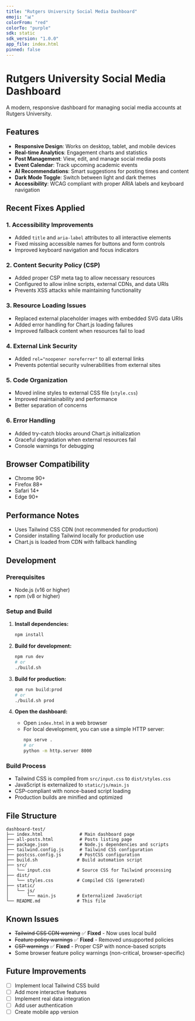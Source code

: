 ```yaml
---
title: "Rutgers University Social Media Dashboard"
emoji: "📊"
colorFrom: "red"
colorTo: "purple"
sdk: static
sdk_version: "1.0.0"
app_file: index.html
pinned: false
---
```


# Rutgers University Social Media Dashboard

A modern, responsive dashboard for managing social media accounts at Rutgers University.

## Features

- **Responsive Design**: Works on desktop, tablet, and mobile devices
- **Real-time Analytics**: Engagement charts and statistics
- **Post Management**: View, edit, and manage social media posts
- **Event Calendar**: Track upcoming academic events
- **AI Recommendations**: Smart suggestions for posting times and content
- **Dark Mode Toggle**: Switch between light and dark themes
- **Accessibility**: WCAG compliant with proper ARIA labels and keyboard navigation

## Recent Fixes Applied

### 1. Accessibility Improvements
- Added `title` and `aria-label` attributes to all interactive elements
- Fixed missing accessible names for buttons and form controls
- Improved keyboard navigation and focus indicators

### 2. Content Security Policy (CSP)
- Added proper CSP meta tag to allow necessary resources
- Configured to allow inline scripts, external CDNs, and data URIs
- Prevents XSS attacks while maintaining functionality

### 3. Resource Loading Issues
- Replaced external placeholder images with embedded SVG data URIs
- Added error handling for Chart.js loading failures
- Improved fallback content when resources fail to load

### 4. External Link Security
- Added `rel="noopener noreferrer"` to all external links
- Prevents potential security vulnerabilities from external sites

### 5. Code Organization
- Moved inline styles to external CSS file (`style.css`)
- Improved maintainability and performance
- Better separation of concerns

### 6. Error Handling
- Added try-catch blocks around Chart.js initialization
- Graceful degradation when external resources fail
- Console warnings for debugging

## Browser Compatibility

- Chrome 90+
- Firefox 88+
- Safari 14+
- Edge 90+

## Performance Notes

- Uses Tailwind CSS CDN (not recommended for production)
- Consider installing Tailwind locally for production use
- Chart.js is loaded from CDN with fallback handling

## Development

### Prerequisites
- Node.js (v16 or higher)
- npm (v8 or higher)

### Setup and Build

1. **Install dependencies:**
   ```bash
   npm install
   ```

2. **Build for development:**
   ```bash
   npm run dev
   # or
   ./build.sh
   ```

3. **Build for production:**
   ```bash
   npm run build:prod
   # or
   ./build.sh prod
   ```

4. **Open the dashboard:**
   - Open `index.html` in a web browser
   - For local development, you can use a simple HTTP server:
     ```bash
     npx serve .
     # or
     python -m http.server 8000
     ```

### Build Process
- Tailwind CSS is compiled from `src/input.css` to `dist/styles.css`
- JavaScript is externalized to `static/js/main.js`
- CSP-compliant with nonce-based script loading
- Production builds are minified and optimized

## File Structure

```
dashboard-test/
├── index.html              # Main dashboard page
├── all-posts.html          # Posts listing page
├── package.json            # Node.js dependencies and scripts
├── tailwind.config.js      # Tailwind CSS configuration
├── postcss.config.js       # PostCSS configuration
├── build.sh               # Build automation script
├── src/
│   └── input.css          # Source CSS for Tailwind processing
├── dist/
│   └── styles.css         # Compiled CSS (generated)
├── static/
│   └── js/
│       └── main.js        # Externalized JavaScript
└── README.md              # This file
```

## Known Issues

- ~~Tailwind CSS CDN warning~~ ✅ **Fixed** - Now uses local build
- ~~Feature policy warnings~~ ✅ **Fixed** - Removed unsupported policies
- ~~CSP warnings~~ ✅ **Fixed** - Proper CSP with nonce-based scripts
- Some browser feature policy warnings (non-critical, browser-specific)

## Future Improvements

- [ ] Implement local Tailwind CSS build
- [ ] Add more interactive features
- [ ] Implement real data integration
- [ ] Add user authentication
- [ ] Create mobile app version